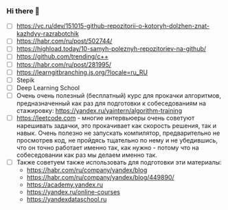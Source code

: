 ### Hi there 👋

<!--
**sukrekus/sukrekus** is a ✨ _special_ ✨ repository because its `README.md` (this file) appears on your GitHub profile.

Here are some ideas to get you started:

- 🔭 I’m currently working on ...
- 🌱 I’m currently learning ...
- 👯 I’m looking to collaborate on ...
- 🤔 I’m looking for help with ...
- 💬 Ask me about ...
- 📫 How to reach me: ...
- 😄 Pronouns: ...
- ⚡ Fun fact: ...
-->
- [ ] https://vc.ru/dev/151015-github-repozitorii-o-kotoryh-dolzhen-znat-kazhdyy-razrabotchik
- [ ] https://habr.com/ru/post/502744/
- [ ] https://highload.today/10-samyh-poleznyh-repozitoriev-na-github/
- [ ] https://github.com/trending/c++
- [ ] https://habr.com/ru/post/281995/
- [ ] https://learngitbranching.js.org/?locale=ru_RU
- [ ] Stepik
- [ ] Deep Learning School
- [ ] Очень очень полезный (бесплатный) курс для прокачки алгоритмов, предназначенный как раз для подготовки к собеседованиям на стажировку: https://yandex.ru/yaintern/algorithm-training
- [ ] https://leetcode.com - многие интервьюеры очень советуют нарешивать задачки, это прокачивает как скорость решения, так и навык. Очень полезно не запускать компилятор, предварительно не просмотрев код, не пройдясь тщательно по нему и не убедившись, что он точно работает именно так, как нужно - потому что на собеседовании как раз мы делаем именно так.
- [ ] Также советуем также использовать для подготовки эти материалы:
  - https://habr.com/ru/company/yandex/blog
  - https://habr.com/ru/company/yandex/blog/449890/
  - https://academy.yandex.ru
  - https://yandex.ru/online-courses
  - https://yandexdataschool.ru

